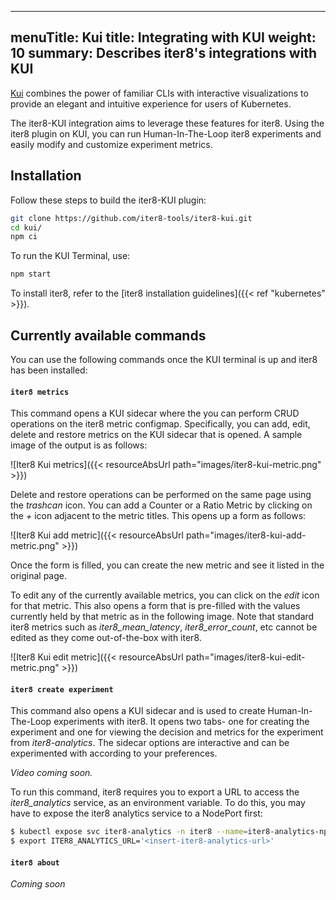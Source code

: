 
---
menuTitle: Kui
title: Integrating with KUI
weight: 10
summary: Describes iter8's integrations with KUI
---

[Kui](https://kui.tools) combines the power of familiar CLIs with interactive visualizations to provide an elegant and intuitive experience for users of Kubernetes.

The iter8-KUI integration aims to leverage these features for iter8. Using the iter8 plugin on KUI, you can run Human-In-The-Loop iter8 experiments and easily modify and customize experiment metrics.

## Installation

Follow these steps to build the iter8-KUI plugin:

```sh
git clone https://github.com/iter8-tools/iter8-kui.git
cd kui/
npm ci
```

To run the KUI Terminal, use:

```sh
npm start
```
To install iter8, refer to the [iter8 installation guidelines]({{< ref "kubernetes" >}}).

## Currently available commands

You can use the following commands once the KUI terminal is up and iter8 has been installed:

#### `iter8 metrics`

This command opens a KUI sidecar where the you can perform CRUD operations on the iter8 metric configmap. Specifically, you can add, edit, delete and restore metrics on the KUI sidecar that is opened. A sample image of the output is as follows:

![Iter8 Kui metrics]({{< resourceAbsUrl path="images/iter8-kui-metric.png" >}})

Delete and restore operations can be performed on the same page using the _trashcan_ icon. You can add a Counter or a Ratio Metric by clicking on the _+_ icon adjacent to the metric titles. This opens up a form as follows:

![Iter8 Kui add metric]({{< resourceAbsUrl path="images/iter8-kui-add-metric.png" >}})

Once the form is filled, you can create the new metric and see it listed in the original page.

To edit any of the currently available metrics, you can click on the _edit_ icon for that metric. This also opens a form that is pre-filled with the values currently held by that metric as in the following image. Note that standard iter8 metrics such as _iter8_mean_latency_, _iter8_error_count_, etc cannot be edited as they come out-of-the-box with iter8.

![Iter8 Kui edit metric]({{< resourceAbsUrl path="images/iter8-kui-edit-metric.png" >}})

#### `iter8 create experiment`

This command also opens a KUI sidecar and is used to create Human-In-The-Loop experiments with iter8. It opens two tabs- one for creating the experiment and one for viewing the decision and metrics for the experiment from _iter8-analytics_. The sidecar options are interactive and can be experimented with according to your preferences.

_Video coming soon._

To run this command, iter8 requires you to export a URL to access the _iter8_analytics_ service, as an environment variable. To do this, you may have to expose the iter8 analytics service to a NodePort first:

```sh
$ kubectl expose svc iter8-analytics -n iter8 --name=iter8-analytics-np --type=NodePort
$ export ITER8_ANALYTICS_URL='<insert-iter8-analytics-url>'
```

#### `iter8 about`
_Coming soon_

